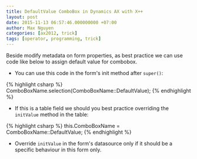 ```yaml
---
title: DefaultValue ComboBox in Dynamics AX with X++
layout: post
date: 2015-11-13 06:57:46.000000000 +07:00
author: Max Nguyen
categories: [ax2012, trick]
tags: [operator, programming, trick]
---
```


Beside modify metadata on form properties, as best practice we can use code like below to assign default value for combobox.

* You can use this code in the form's init method after `super()`:

{% highlight csharp %}
ComboBoxName.selection(ComboBoxName::DefaultValue);
{% endhighlight %}

* If this is a table field we should you best practice overriding the `initValue` method in the table:

{% highlight csharp %}
this.ComboBoxName = ComboBoxName::DefaultValue;
{% endhighlight %}

* Override `initValue` in the form's datasource only if it should be a specific behaviour in this form only.